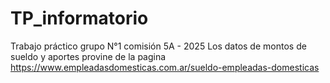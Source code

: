 # TP_informatorio
Trabajo práctico grupo N°1 comisión 5A - 2025
Los datos de montos de sueldo y aportes provine de la pagina https://www.empleadasdomesticas.com.ar/sueldo-empleadas-domesticas